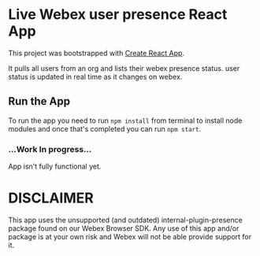 # Live Webex user presence React App
This project was bootstrapped with [Create React App](https://github.com/facebook/create-react-app).

It pulls all users from an org and lists their webex presence status. user status is updated in real time as it changes on webex.

## Run the App
To run the app you need to run `npm install` from terminal to install node modules and once that's completed you can run `npm start`.

### ...Work In progress...
App isn't fully functional yet.

# DISCLAIMER
This app uses the unsupported (and outdated) internal-plugin-presence package found on our Webex Browser SDK. Any use of this app and/or package is at your own risk and Webex will not be able provide support for it.

